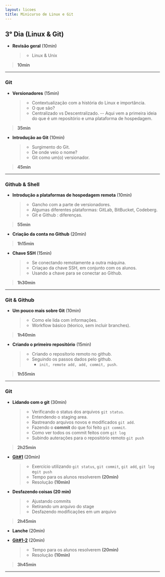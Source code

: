 ```yaml
---
layout: licoes
title: Minicurso de Linux e Git
---
```


[comment]: <> (Essas páginas que estão vazias são porque elas utilizam layouts que já importam o menu de navegação e o menu dos dias. Você pode ver isso na pasta _includes)
[comment]: <> (Sendo assim, basta escrever em markdown mesmo que vai ser tudo estilizado pelos layouts)


## 3ᵒ Dia (Linux & Git)

- **Revisão geral** (10min)
    > - Linux & Unix
    
> **10min**
> 
---
### Git

- **Versionadores** (15min)
    > - Contextualização com a história do Linux e importância.
    > - O que são?
    > - Centralizado vs Descentralizado. -- Aqui vem a primeira ideia do que é um repositório e uma plataforma de hospedagem.

> **35min**

- **Introdução ao Git** (10min)
    > - Surgimento do Git.
    > - De onde veio o nome?
    > - Git como um(o) versionador.

> **45min**

---
### Github & Shell

- **Introdução a plataformas de hospedagem remota** (10min)
    > - Gancho com a parte de versionadores.
    > - Algumas diferentes plataformas: GitLab, BitBucket, Codeberg.
    > - Git e Github : diferenças.

> **55min**

- **Criação da conta no Github** (20min)

> **1h15min**

- **Chave SSH** (15min)
    > - Se conectando  remotamente a outra máquina.
    > - Criaçao da chave SSH, em conjunto com os alunos.
    > - Usando a chave para se conectar ao Github.

> **1h30min**

---

### Git & Github

- **Um pouco mais sobre Git** (10min)
    > - Como ele lida com informações.
    > - Workflow básico (téorico, sem incluir branches).

> **1h40min**

- **Criando o primeiro repositório** (15min)
    > - Criando o reposítorio remoto no github.
    > - Seguindo os passos dados pelo github.
    >   - `init, remote add, add, commit, push`.

> **1h55min**

---
### Git

- **Lidando com o git** (30min)
    > - Verificando o status dos arquivos `git status`.
    > - Entendendo o staging area.
    > - Rastreando arquivos novos e modificados `git add`.
    > - Fazendo o **commit** do que foi feito `git commit`.
    > - Como ver todos os commit feitos com `git log`
    > - Subindo auterações para o repositório remoto `git push`

> **2h25min**

- [**Git#1**](https://hackmd.io/K-KTS27ITaOj5rhVWp66zg?view#Exerc%C3%ADcio-11) (20min) 
    > - Exercício utilizando `git status`, `git commit`, `git add`, `git log` e`git push` 
    > - Tempo para os alunos resolverem **(20min)**
    > - Resolução **(10min)**



- **Desfazendo coisas (20 min)**
    > - Ajustando commits
    > - Retirando um arquivo do stage
    > - Desfazendo modificações em um arquivo
    
> **2h45min**    

- **Lanche** (20min)
     
- [**Git#1-2**](https://hackmd.io/K-KTS27ITaOj5rhVWp66zg?both#Exerc%C3%ADcio-11) (20min) 
    > - Tempo para os alunos resolverem **(20min)**
    > - Resolução **(10min)**
     
> **3h45min**

---
